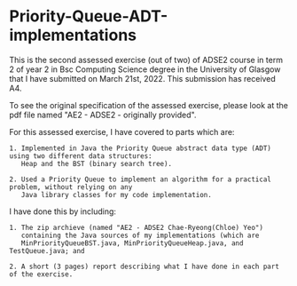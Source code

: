 # Priority-Queue-ADT-implementations

This is the second assessed exercise (out of two) of ADSE2 course in term 2 of year 2 in Bsc Computing Science degree in the University of Glasgow that I have submitted on March 21st, 2022. This submission has received A4.

To see the original specification of the assessed exercise, please look at the pdf file named "AE2 - ADSE2 - originally provided".

For this assessed exercise, I have covered to parts which are:

    1. Implemented in Java the Priority Queue abstract data type (ADT) using two different data structures:
       Heap and the BST (binary search tree).
    
    2. Used a Priority Queue to implement an algorithm for a practical problem, without relying on any
       Java library classes for my code implementation.

I have done this by including:
    
    1. The zip archieve (named "AE2 - ADSE2 Chae-Ryeong(Chloe) Yeo")
       containing the Java sources of my implementations (which are
       MinPriorityQueueBST.java, MinPriorityQueueHeap.java, and TestQueue.java; and
    
    2. A short (3 pages) report describing what I have done in each part of the exercise.
